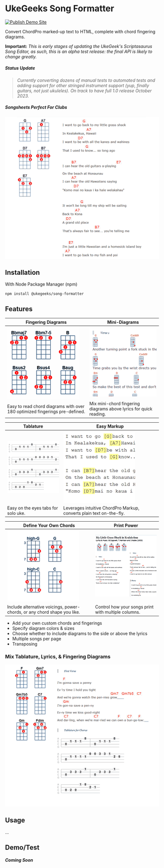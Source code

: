 # UkeGeeks Song Formatter

[![Publish Demo Site](https://github.com/buzcarter/song-formatter/actions/workflows/publishDemo.yml/badge.svg)](https://github.com/buzcarter/song-formatter/actions/workflows/publishDemo.yml)

Convert ChordPro marked-up text to HTML, complete with chord fingering diagrams.

**Important:** *This is early stages of updating the UkeGeek's Scriptasaurus Song Editor, as such,
this is an alpha test release: the final API is likely to change greatly.*

##### Status Update

> *Currently converting dozens of manual tests to automated tests and adding support for other stringed instrument support (yup, finally guitars, not just ukuleles). On track to have full 1.0 release October 2023.*

##### Songsheets Perfect For Clubs 

![Typical Layout](docs/images/ukulele-music-editor-grass-shack-sample.png)

## Installation

With Node Package Manager (npm)

```
npm install @ukegeeks/song-formatter
```

## Features

| **Fingering Diagrams**                                                      | **Mini-Diagrams**                                                          |
|-----------------------------------------------------------------------------|----------------------------------------------------------------------------|
| ![Chord Fingering Diagrams](docs/images/chord-diagrams.png)                 | ![Mini-Diagrams Above Lyrics](docs/images/chords-above-lyrics.png)         |
| Easy to read chord diagrams with over 180 optimized fingerings pre-defined. | Mix mini-chord fingering diagrams above lyrics for quick reading.          |

| **Tablature**                                                               | **Easy Markup**                                                            |
|-----------------------------------------------------------------------------|----------------------------------------------------------------------------|
| ![Tablature](docs/images/tablature.png)                                     | ![Easy Markup using ChordPro Syntax](docs/images/cpm-song-text.png)        |
| Easy on the eyes tabs for solo uke.                                         | Leverages intuitive ChordPro Markup, converts plain text on-the-fly.       |

| **Define Your Own Chords**                                                  | **Print Power**                                                            |
|-----------------------------------------------------------------------------|----------------------------------------------------------------------------|
| ![Define your own custom chords](docs/images/custom-chords.png)             | ![Control how your songs print](docs/images/song-chord-diagrams-above.png) |
| Include alternative voicings, power-chords, or any chord shape you like.    | Control how your songs print with multiple columns.                        |

* Add your own custom chords and fingerings
* Specify diagram colors & sizes
* Choose whether to include diagrams to the side or above the lyrics
* Multiple songs per page
* Transposing

### Mix Tablature, Lyrics, & Fingering Diagrams

![Typical Layout](docs/images/ukulele-tablature-editor-example.png)


## Usage

...

## Demo/Test

##### Coming Soon
